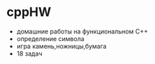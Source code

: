 # cppHW
- домашние работы на функциональном C++
- oпределение символа
- игра камень,ножницы,бумага
- 18 задач

